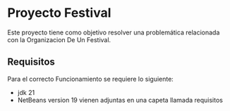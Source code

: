 # Proyecto Festival
Este proyecto tiene como objetivo resolver una problemática relacionada con la Organizacion De Un Festival.

## Requisitos
Para el correcto Funcionamiento se requiere lo siguiente:
- jdk 21
- NetBeans version 19
vienen adjuntas en una capeta llamada requisitos


